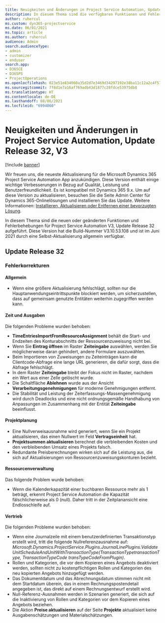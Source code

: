 ```yaml
---
title: Neuigkeiten und Änderungen in Project Service Automation, Update Release 32, V3
description: In diesem Thema sind die verfügbaren Funktionen und Fehlerbehebungen für Project Service Automation Update Release 32, V3 aufgeführt.
author: ruhercul
ms.custom: dyn365-projectservice
ms.date: 06/01/2021
ms.topic: article
ms.author: ruhercul
audience: Admin
search.audienceType:
- admin
- customizer
- enduser
search.app:
- D365CE
- D365PS
- ProjectOperations
ms.openlocfilehash: 023e51e834060a35d2d7e3469d34297192e38ba11c12a2c4f57424213aba44ba
ms.sourcegitcommit: 7f8d1e7a16af769adb43d1877c28fdce53975db8
ms.translationtype: HT
ms.contentlocale: de-DE
ms.lasthandoff: 08/06/2021
ms.locfileid: "6994860"
---
```

# <a name="whats-new-or-changed-in-project-service-automation-update-release-32-v3"></a>Neuigkeiten und Änderungen in Project Service Automation, Update Release 32, V3

[!include [banner](../includes/psa-now-project-operations.md)]

Wir freuen uns, die neueste Aktualisierung für die Microsoft Dynamics 365 Project Service Automation App anzukündigen. Diese Version enthält einige wichtige Verbesserungen in Bezug auf Qualität, Leistung und Benutzerfreundlichkeit. Es ist kompatibel mit Dynamics 365 9.x. Um auf diese Version zu aktualisieren, besuchen Sie die Seite Admin Center für Dynamics 365-Onlinelösungen und installieren Sie das Update. Weitere Informationen: [Installieren, Aktualisieren oder Entfernen einer bevorzugten Lösung](/power-platform/admin/install-remove-preferred-solution).

In diesem Thema sind die neuen oder geänderten Funktionen und Fehlerbehebungen für Project Service Automation V3, Update Release 32 aufgeführt. Diese Version hat die Build-Nummer V3.10.53.108 und ist im Juni 2021 durch eine Selbst-Aktualisierung allgemein verfügbar.

## <a name="update-release-32"></a>Update Release 32

### <a name="bug-fixes"></a>Fehlerkorrekturen

#### <a name="general"></a>Allgemein

- Wenn eine größere Aktualisierung fehlschlägt, sollten nur die Hauptanwendungseintrittspunkte blockiert werden, um sicherzustellen, dass auf gemeinsam genutzte Entitäten weiterhin zugegriffen werden kann.

#### <a name="time-and-expense"></a>Zeit und Ausgaben

Die folgenden Probleme wurden behoben:

- **TimeEntriesImportFromResourceAssignment** behält die Start- und Endzeiten des Konturabschnitts der Ressourcenzuweisung nicht bei.
- Wenn Sie **Eintrag öffnen** im Raster **Zeiteingabe** auswählen, werden Sie möglicherweise daran gehindert, andere Formulare auszuwählen.
- Beim Importieren von Zuweisungen zu Zeiteinträgen kann die Clientcode-Abfrage eine lange URL generieren, die dafür sorgt, dass die Abfrage fehlschlägt.
- In dem Raster **Zeiteingabe** bleibt der Fokus nicht im Raster, nachdem ein Wert aus einer Zelle gelöscht wurde.
- Die Schaltfläche **Ablehnen** wurde aus der Ansicht **Verarbeitungsgenehmigungen** für moderne Genehmigungen entfernt.
- Die Stabilität und Leistung der Zeiterfassungs-Massengenehmigung wird durch Deadlocks und eine nicht ordnungsgemäße Handhabung von Anpassungen im Zusammenhang mit der Entität **Zeiteingabe** beeinflusst.

#### <a name="project-planning"></a>Projektplanung

- Eine Nullverweisausnahme wird generiert, wenn Sie ein Projekt aktualisieren, das einen Nullwert im Feld **Vertragseinheit** hat.
- **Projektsummen aktualisieren** berechnet die verbleibenden Kosten und den verbleibenden Umsatz eines Projekts falsch.
- Redundante Preisberechnungen wirken sich auf die Leistung aus, die sich auf Aktualisierungen von Ressourcenzuweisungskonturen bezieht.

#### <a name="resource-management"></a>Ressourcenverwaltung

Das folgende Problem wurde behoben:

- Wenn die Kalenderkapazität einer buchbaren Ressource mehr als 1 beträgt, erkennt Project Service Automation die Kapazität fälschlicherweise als 0 (null). Daher tritt in der Zeitplanansicht eine Endlosschleife auf.

#### <a name="sales"></a>Vertrieb

Die folgenden Probleme wurden behoben:

- Wenn eine Journalzeile mit einem benutzerdefinierten Transaktionstyp erstellt wird, tritt die folgende Nullreferenzausnahme auf: *Microsoft.Dynamics.ProjectService.Plugins.JournalLinePlugins.ValidateUnitScheduleAndUnitWithTransactionType(TransactionTypetransactionType, TransactionTypeCode transTypeCodeFromPlugin)*.
- Rollen und Kategorien, die vor dem Kopieren eines Angebots deaktiviert werden, sollten nicht zu kostenpflichtigen Rollen und Kategorien des neu kopierten Angebots hinzugefügt werden.
- Das Dokumentdatum und das Abrechnungsdatum stimmen nicht mit dem Startdatum überein, das in einem Rechnungspostendetail angegeben ist, das direkt auf einem Rechnungsentwurf erstellt wird.
- Null-Referenz-Ausnahmen werden in Szenarien generiert, die sich auf die Inaktivierung von Rollen und Kategorien vor dem Kopieren eines Angebots beziehen.
- Die Aktion **Preise aktualisieren** auf der Seite **Projekte** aktualisiert keine Ausgabenschätzungen und Materialschätzungen.
